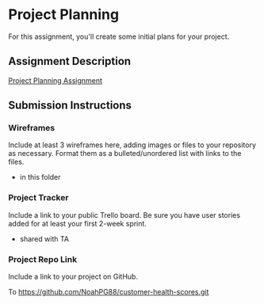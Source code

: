 # Project Planning
For this assignment, you'll create some initial plans for your project.

## Assignment Description
[Project Planning Assignment](https://education.launchcode.org/liftoff/modules/assignments/project-planning)

## Submission Instructions

### Wireframes

Include at least 3 wireframes here, adding images or files to your repository as necessary. Format them as a bulleted/unordered list with links to the files.

- in this folder

### Project Tracker

Include a link to your public Trello board. Be sure you have user stories added for at least your first 2-week sprint.

- shared with TA

### Project Repo Link

Include a link to your project on GitHub.

To https://github.com/NoahPG88/customer-health-scores.git

